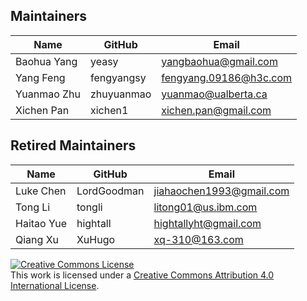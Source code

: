 ## Maintainers

| Name | GitHub | Email |
|---|---|---|
| Baohua Yang | yeasy | yangbaohua@gmail.com |
| Yang Feng | fengyangsy | fengyang.09186@h3c.com |
| Yuanmao Zhu | zhuyuanmao | yuanmao@ualberta.ca |
| Xichen Pan | xichen1 | xichen.pan@gmail.com  |

## Retired Maintainers

| Name | GitHub | Email |
|---|---|---|
| Luke Chen | LordGoodman | jiahaochen1993@gmail.com |
| Tong Li | tongli | litong01@us.ibm.com |
| Haitao Yue | hightall | hightallyht@gmail.com |
| Qiang Xu | XuHugo | xq-310@163.com |

<a rel="license" href="http://creativecommons.org/licenses/by/4.0/"><img alt="Creative Commons License" style="border-width:0" src="https://i.creativecommons.org/l/by/4.0/88x31.png" /></a><br />This work is licensed under a <a rel="license" href="http://creativecommons.org/licenses/by/4.0/">Creative Commons Attribution 4.0 International License</a>.
